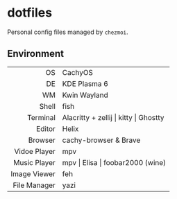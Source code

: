 # dotfiles

Personal config files managed by `chezmoi`.

## Environment
|    |    |
|---:|:---|
|OS           | CachyOS |
|DE           | KDE Plasma 6 |
|WM           | Kwin Wayland |
|Shell        | fish |
|Terminal     | Alacritty + zellij \| kitty \| Ghostty |
|Editor       | Helix |
|Browser      | cachy-browser & Brave |
|Vidoe Player | mpv |
|Music Player | mpv \| Elisa \| foobar2000 (wine) |
|Image Viewer | feh |
|File Manager | yazi |
